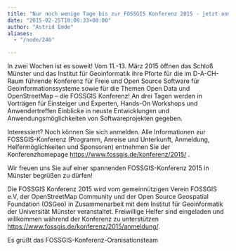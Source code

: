 ```yaml
---
title: "Nur noch wenige Tage bis zur FOSSGIS Konferenz 2015 - jetzt anmelden!"
date: "2015-02-25T10:08:33+00:00"
author: "Astrid Emde"
aliases:
  - "/node/246"

---
```


<p>In zwei Wochen ist es soweit! Vom 11.-13. März 2015 öffnen das Schloß Münster und das Institut für Geoinformatik ihre Pforte für die im D-A-CH-Raum führende Konferenz für Freie und Open Source Software für Geoinformationssysteme sowie für die Themen Open Data und OpenStreetMap &ndash; die FOSSGIS Konferenz! An drei Tagen werden in Vorträgen für Einsteiger und Experten, Hands-On Workshops und Anwendertreffen Einblicke in neuste Entwicklungen und Anwendungsmöglichkeiten von Softwareprojekten gegeben.</p>
<p>Interessiert? Noch können Sie sich anmelden. Alle Informationen zur FOSSGIS-Konferenz (Programm, Anreise und Unterkunft, Anmeldung, Helfermöglichkeiten und Sponsoren) entnehmen Sie der Konferenzhomepage <a href="https://www.fossgis.de/konferenz/2015/" rel="noreferrer" target="_blank">https://www.fossgis.de/konferenz/2015/</a> .</p>
<p>Wir freuen uns Sie auf einer spannenden FOSSGIS-Konferenz 2015 in Münster begrüßen zu dürfen!</p>
<p>Die FOSSGIS Konferenz 2015 wird vom gemeinnützigen Verein FOSSGIS e.V, der OpenStreetMap Community und der Open Source Geospatial Foundation (OSGeo) in Zusammenarbeit mit dem Institut für Geoinformatik der Universität Münster veranstaltet. Freiwillige Helfer sind eingeladen und willkommen während der Konferenz zu unterstützen <a href="https://www.fossgis.de/konferenz/2015/anmeldung/" rel="noreferrer" target="_blank">https://www.fossgis.de/konferenz/2015/anmeldung/</a>.</p>
<p>Es grüßt das FOSSGIS-Konferenz-Oranisationsteam</p>
<br />
